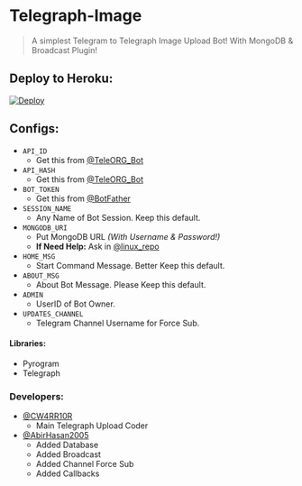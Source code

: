 # Telegraph-Image
> A simplest Telegram to Telegraph Image Upload Bot!
> With MongoDB & Broadcast Plugin!

## Deploy to Heroku:
[![Deploy](https://www.herokucdn.com/deploy/button.svg)](https://heroku.com/deploy?template=https://github.com/Discovery-Projects/Image-UploadBot/tree/master)

## Configs:
- `API_ID`
	- Get this from [@TeleORG_Bot](https://t.me/TeleORG_Bot)
- `API_HASH`
	- Get this from [@TeleORG_Bot](https://t.me/TeleORG_Bot)
- `BOT_TOKEN`
	- Get this from [@BotFather](https://t.me/BotFather)
- `SESSION_NAME`
	- Any Name of Bot Session. Keep this default.
- `MONGODB_URI`
	- Put MongoDB URL *(With Username & Password!)*
	- **If Need Help:** Ask in [@linux_repo](https://t.me/linux_repo)
- `HOME_MSG`
	- Start Command Message. Better Keep this default.
- `ABOUT_MSG`
	- About Bot Message. Please Keep this default.
- `ADMIN`
	- UserID of Bot Owner.
- `UPDATES_CHANNEL`
	- Telegram Channel Username for Force Sub.

#### Libraries:
* Pyrogram
* Telegraph

### Developers:
- [@CW4RR10R](https://github.com/CW4RR10R)
	- Main Telegraph Upload Coder
- [@AbirHasan2005](https://github.com/AbirHasan2005)
	- Added Database
	- Added Broadcast
	- Added Channel Force Sub
	- Added Callbacks